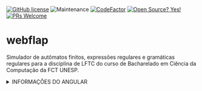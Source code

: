 [![GitHub license](https://img.shields.io/github/license/chinaglia-rafa/webflap.svg)](https://github.com/chinaglia-rafa/webflap/blob/main/LICENSE)
![Maintenance](https://img.shields.io/maintenance/yes/2020?color=%23a263c2)
[![CodeFactor](https://www.codefactor.io/repository/github/chinaglia-rafa/webflap/badge)](https://www.codefactor.io/repository/github/chinaglia-rafa/webflap)
[![Open Source? Yes!](https://badgen.net/badge/Open%20Source%3F/Yes%21/blue?icon=github)](https://github.com/Naereen/badges/)
[![PRs Welcome](https://img.shields.io/badge/PRs-welcome-brightgreen.svg?style=flat)](http://makeapullrequest.com)

# webflap
Simulador de autômatos finitos, expressões regulares e gramáticas regulares para a disciplina de LFTC do curso de Bacharelado em Ciência da Computação da FCT UNESP.

<details><summary>INFORMAÇÕES DO ANGULAR</summary>
<p>

This project was generated with [Angular CLI](https://github.com/angular/angular-cli) version 10.1.4.

## Development server

Run `ng serve` for a dev server. Navigate to `http://localhost:4200/`. The app will automatically reload if you change any of the source files.

## Code scaffolding

Run `ng generate component component-name` to generate a new component. You can also use `ng generate directive|pipe|service|class|guard|interface|enum|module`.

## Build

Run `ng build` to build the project. The build artifacts will be stored in the `dist/` directory. Use the `--prod` flag for a production build.

## Running unit tests

Run `ng test` to execute the unit tests via [Karma](https://karma-runner.github.io).

## Running end-to-end tests

Run `ng e2e` to execute the end-to-end tests via [Protractor](http://www.protractortest.org/).

## Further help

To get more help on the Angular CLI use `ng help` or go check out the [Angular CLI README](https://github.com/angular/angular-cli/blob/master/README.md).
</p></details>

